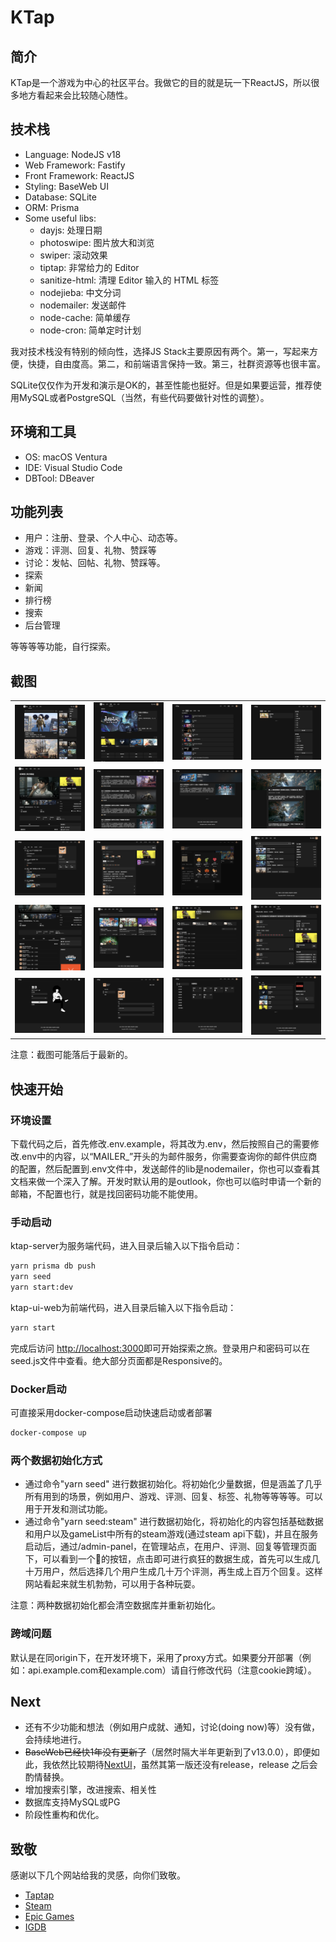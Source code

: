 # KTap

## 简介

KTap是一个游戏为中心的社区平台。我做它的目的就是玩一下ReactJS，所以很多地方看起来会比较随心随性。

## 技术栈

* Language: NodeJS v18
* Web Framework: Fastify
* Front Framework: ReactJS
* Styling: BaseWeb UI
* Database: SQLite
* ORM: Prisma
* Some useful libs:
  * dayjs: 处理日期
  * photoswipe: 图片放大和浏览
  * swiper: 滚动效果
  * tiptap: 非常给力的 Editor
  * sanitize-html: 清理 Editor 输入的 HTML 标签
  * nodejieba: 中文分词
  * nodemailer: 发送邮件
  * node-cache: 简单缓存
  * node-cron: 简单定时计划

我对技术栈没有特别的倾向性，选择JS Stack主要原因有两个。第一，写起来方便，快捷，自由度高。第二，和前端语言保持一致。第三，社群资源等也很丰富。

SQLite仅仅作为开发和演示是OK的，甚至性能也挺好。但是如果要运营，推荐使用MySQL或者PostgreSQL（当然，有些代码要做针对性的调整）。

## 环境和工具

* OS: macOS Ventura
* IDE: Visual Studio Code
* DBTool: DBeaver

## 功能列表

* 用户：注册、登录、个人中心、动态等。
* 游戏：评测、回复、礼物、赞踩等
* 讨论：发帖、回帖、礼物、赞踩等。
* 探索
* 新闻
* 排行榜
* 搜索
* 后台管理

等等等等功能，自行探索。

## 截图

<table>
    <tr>
        <td><img src="./docs/screenshots/index.png"/></td>
        <td><img src="./docs/screenshots/discover.png"/></td>
        <td><img src="./docs/screenshots/rank.png"/></td>
        <td><img src="./docs/screenshots/tag.png"/></td>
    </tr>
    <tr>
        <td><img src="./docs/screenshots/app-detail.png"/></td>
        <td><img src="./docs/screenshots/news.png"/></td>
        <td><img src="./docs/screenshots/app-news.png"/></td>
        <td><img src="./docs/screenshots/news-detail.png"/></td>
    </tr>
    <tr>
        <td><img src="./docs/screenshots/user-center.png"/></td>
        <td><img src="./docs/screenshots/review.png"/></td>
        <td><img src="./docs/screenshots/gift.png"/></td>
        <td><img src="./docs/screenshots/search.png"/></td>
    </tr>
    <tr>
        <td><img src="./docs/screenshots/app-discussion-tab.png"/></td>
        <td><img src="./docs/screenshots/discussions.png"/></td>
        <td><img src="./docs/screenshots/app-discussions.png"/></td>
        <td><img src="./docs/screenshots/discussion-posts.png"/></td>
    </tr>
    <tr>
        <td><img src="./docs/screenshots/login.png"/></td>
        <td><img src="./docs/screenshots/profile.png"/></td>
        <td><img src="./docs/screenshots/admin-panel.png"/></td>
        <td><img src="./docs/screenshots/organizations.png"/></td>
    </tr>
</table>

注意：截图可能落后于最新的。

## 快速开始

### 环境设置

下载代码之后，首先修改.env.example，将其改为.env，然后按照自己的需要修改.env中的内容，以“MAILER_”开头的为邮件服务，你需要查询你的邮件供应商的配置，然后配置到.env文件中，发送邮件的lib是nodemailer，你也可以查看其文档来做一个深入了解。开发时默认用的是outlook，你也可以临时申请一个新的邮箱，不配置也行，就是找回密码功能不能使用。

### 手动启动

ktap-server为服务端代码，进入目录后输入以下指令启动：

```bash
yarn prisma db push
yarn seed
yarn start:dev
```

ktap-ui-web为前端代码，进入目录后输入以下指令启动：

```bash
yarn start
```

完成后访问 [http://localhost:3000](http://localhost:3000)即可开始探索之旅。登录用户和密码可以在seed.js文件中查看。绝大部分页面都是Responsive的。

### Docker启动

可直接采用docker-compose启动快速启动或者部署

```bash
docker-compose up
```

### 两个数据初始化方式

* 通过命令"yarn seed" 进行数据初始化。将初始化少量数据，但是涵盖了几乎所有用到的场景，例如用户、游戏、评测、回复、标签、礼物等等等等。可以用于开发和测试功能。
* 通过命令"yarn seed:steam" 进行数据初始化，将初始化的内容包括基础数据和用户以及gameList中所有的steam游戏(通过steam api下载)，并且在服务启动后，通过/admin-panel，在管理站点，在用户、评测、回复等管理页面下，可以看到一个🚀的按钮，点击即可进行疯狂的数据生成，首先可以生成几十万用户，然后选择几个用户生成几十万个评测，再生成上百万个回复。这样网站看起来就生机勃勃，可以用于各种玩耍。

注意：两种数据初始化都会清空数据库并重新初始化。

### 跨域问题

默认是在同origin下，在开发环境下，采用了proxy方式。如果要分开部署（例如：api.example.com和example.com）请自行修改代码（注意cookie跨域）。

## Next

* 还有不少功能和想法（例如用户成就、通知，讨论(doing now)等）没有做，会持续地进行。
* ~~BaseWeb已经快1年没有更新了~~（居然时隔大半年更新到了v13.0.0），即便如此，我依然比较期待[NextUI](https://nextui.org)，虽然其第一版还没有release，release 之后会酌情替换。
* 增加搜索引擎，改进搜索、相关性
* 数据库支持MySQL或PG
* 阶段性重构和优化。

## 致敬

感谢以下几个网站给我的灵感，向你们致敬。

* [Taptap](https://taptap.cn/)
* [Steam](https://store.steampowered.com/)
* [Epic Games](https://store.epicgames.com/zh-CN/)
* [IGDB](https://igdb.com/)
